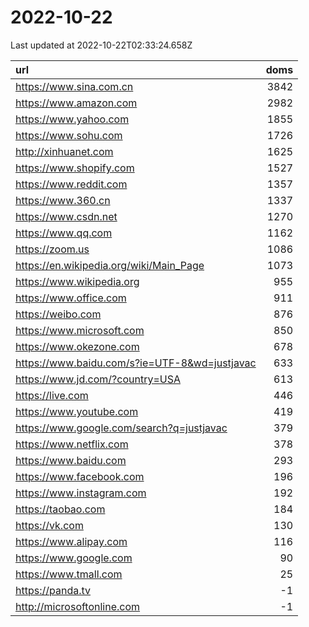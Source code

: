 # 2022-10-22

<!-- BEGIN -->
Last updated at 2022-10-22T02:33:24.658Z

url | doms
:- | -:
https://www.sina.com.cn | 3842
https://www.amazon.com | 2982
https://www.yahoo.com | 1855
https://www.sohu.com | 1726
http://xinhuanet.com | 1625
https://www.shopify.com | 1527
https://www.reddit.com | 1357
https://www.360.cn | 1337
https://www.csdn.net | 1270
https://www.qq.com | 1162
https://zoom.us | 1086
https://en.wikipedia.org/wiki/Main_Page | 1073
https://www.wikipedia.org | 955
https://www.office.com | 911
https://weibo.com | 876
https://www.microsoft.com | 850
https://www.okezone.com | 678
https://www.baidu.com/s?ie=UTF-8&wd=justjavac | 633
https://www.jd.com/?country=USA | 613
https://live.com | 446
https://www.youtube.com | 419
https://www.google.com/search?q=justjavac | 379
https://www.netflix.com | 378
https://www.baidu.com | 293
https://www.facebook.com | 196
https://www.instagram.com | 192
https://taobao.com | 184
https://vk.com | 130
https://www.alipay.com | 116
https://www.google.com | 90
https://www.tmall.com | 25
https://panda.tv | -1
http://microsoftonline.com | -1
<!-- END -->
